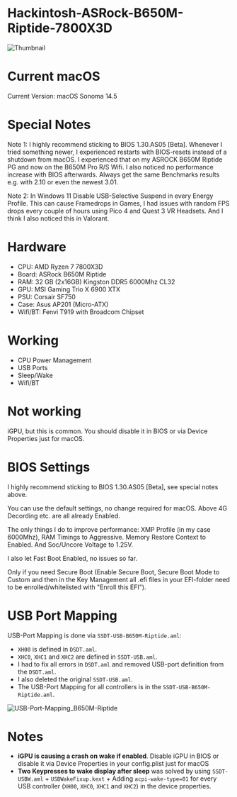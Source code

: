# Hackintosh-ASRock-B650M-Riptide-7800X3D

![Thumbnail](Docs/Thumbnail_Sequoia.png)

# Current macOS

Current Version: macOS Sonoma 14.5

# Special Notes 

Note 1: I highly recommend sticking to BIOS 1.30.AS05 [Beta]. Whenever I tried something newer, I experienced restarts with BIOS-resets instead of a shutdown from macOS. I experienced that on my ASROCK B650M Riptide PG and now on the B650M Pro R/S Wifi. I also noticed no performance increase with BIOS afterwards. Always get the same Benchmarks results e.g. with 2.10 or even the newest 3.01.

Note 2: In Windows 11 Disable USB-Selective Suspend in every Energy Profile. This can cause Framedrops in Games, I had issues with random FPS drops every couple of hours using Pico 4 and Quest 3 VR Headsets. And I think I also noticed this in Valorant.


# Hardware
- CPU: AMD Ryzen 7 7800X3D
- Board: ASRock B650M Riptide
- RAM: 32 GB (2x16GB) Kingston DDR5 6000Mhz CL32
- GPU: MSI Gaming Trio X 6900 XTX
- PSU: Corsair SF750
- Case: Asus AP201 (Micro-ATX)
- Wifi/BT: Fenvi T919 with Broadcom Chipset

# Working
- CPU Power Management
- USB Ports
- Sleep/Wake
- Wifi/BT

# Not working
iGPU, but this is common. You should disable it in BIOS or via Device Properties just for macOS.

# BIOS Settings

I highly recommend sticking to BIOS 1.30.AS05 [Beta], see special notes above.

You can use the default settings, no change required for macOS. Above 4G Decording etc. are all already Enabled.

The only things I do to improve performance: XMP Profile (in my case 6000Mhz), RAM Timings to Aggressive. Memory Restore Context to Enabled. And Soc/Uncore Voltage to 1.25V.

I also let Fast Boot Enabled, no issues so far.

Only if you need Secure Boot (Enable Secure Boot, Secure Boot Mode to Custom and then in the Key Management all .efi files in your EFI-folder need to be enrolled/whitelisted with "Enroll this EFI").

# USB Port Mapping

USB-Port Mapping is done via `SSDT-USB-B650M-Riptide.aml`:
- `XH00` is defined in `DSDT.aml`. 
- `XHC0`, `XHC1` and `XHC2` are defined in `SSDT-USB.aml`. 
- I had to fix all errors in `DSDT.aml` and removed USB-port definition from the `DSDT.aml`. 
- I also deleted the original `SSDT-USB.aml`. 
- The USB-Port Mapping for all controllers is in the `SSDT-USB-B650M-Riptide.aml`.

![USB-Port-Mapping_B650M-Riptide](Docs/USB-Port-Mapping_B650M-Riptide.png)

# Notes

- **iGPU is causing a crash on wake if enabled**. Disable iGPU in BIOS or disable it via Device Properties in your config.plist just for macOS
- **Two Keypresses to wake display after sleep** was solved by using `SSDT-USBW.aml` + `USBWakeFixup.kext` + Adding `acpi-wake-type=01` for every USB controller (`XH00`, `XHC0`, `XHC1` and `XHC2`) in the device properties.
